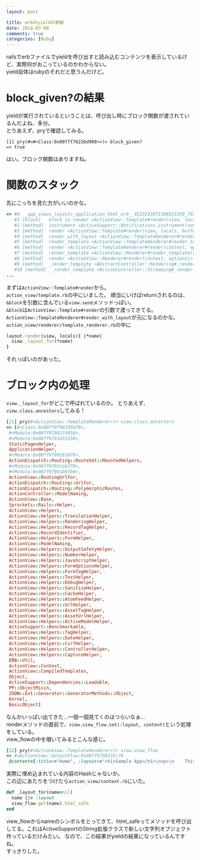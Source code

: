 ```yaml
---
layout: post

title: erbのyieldの挙動
date: 2014-07-08
comments: true
categories: [Ruby]
---
```


railsでerbファイルでyieldを呼び出すと読み込むコンテンツを表示しているけど、実際何がおこっているのかわからない。  
yield自体はrubyのそれだと思うんだけど。  

# block_given?の結果

yieldが実行されているということは、呼び出し時にブロック関数が渡されているんだよね、多分。  
とりあえず、pryで確認してみる。

```
[1] pry(#<#<Class:0x007ff76226d908>>)> block_given?
=> true
```

はい。ブロック関数はありますね。

# 関数のスタック

先にこっちを見た方がいいのかな。

```rb
=> #0  _app_views_layouts_application_html_erb__4523233871588515359_70350238470280 <ActionView::CompiledTemplates#_app_views_layouts_application_html_erb__4523233871588515359_70350238470280(local_assigns, output_buffer)>
   #1 [block]   block in render <ActionView::Template#render(view, locals, buffer=?, &block)>
   #2 [method]  instrument <ActiveSupport::Notifications.instrument(name, payload=?)>
   #3 [method]  render <ActionView::Template#render(view, locals, buffer=?, &block)>
   #4 [method]  render_with_layout <ActionView::TemplateRenderer#render_with_layout(path, locals)>
   #5 [method]  render_template <ActionView::TemplateRenderer#render_template(template, layout_name=?, locals=?)>
   #6 [method]  render <ActionView::TemplateRenderer#render(context, options)>
   #7 [method]  render_template <ActionView::Renderer#render_template(context, options)>
   #8 [method]  render <ActionView::Renderer#render(context, options)>
   #9 [method]  _render_template <AbstractController::Rendering#_render_template(options)>
   #10 [method]  _render_template <ActionController::Streaming#_render_template(options)>
...
```
まずは`ActionView::Template#render`から。  
`action_view/template.rb`の中にいました。
順当にいけばreturnされるのは、`&block`を引数に含んでいる`view.send`メソッドっぽい。  
`&block`は`ActionView::Template#render`の引数で渡ってきてる。  
`ActionView::TemplateRenderer#render_with_layout`が元になるのかな。  
`action_view/renderer/template_renderer.rb`の中に

```rb
layout.render(view, locals){ |*name|
  view._layout_for(*name)
}
```

それっぽいのがあった。

# ブロック内の処理

`view._layout_for`がどこで呼ばれているのか。
とりあえず、`view.class.ancestors`してみる！

```rb
[21] pry(#<ActionView::TemplateRenderer>)> view.class.ancestors
=> [#<Class:0x007f9798335bf8>,
 #<Module:0x007f9798274958>,
 #<Module:0x007f9793d33150>,
 StaticPagesHelper,
 ApplicationHelper,
 #<Module:0x007f9799261078>,
 ActionDispatch::Routing::RouteSet::MountedHelpers,
 #<Module:0x007f9793ca6278>,
 #<Module:0x007f97991b97b0>,
 ActionView::RoutingUrlFor,
 ActionDispatch::Routing::UrlFor,
 ActionDispatch::Routing::PolymorphicRoutes,
 ActionController::ModelNaming,
 ActionView::Base,
 Sprockets::Rails::Helper,
 ActionView::Helpers,
 ActionView::Helpers::TranslationHelper,
 ActionView::Helpers::RenderingHelper,
 ActionView::Helpers::RecordTagHelper,
 ActionView::RecordIdentifier,
 ActionView::Helpers::FormHelper,
 ActionView::ModelNaming,
 ActionView::Helpers::OutputSafetyHelper,
 ActionView::Helpers::NumberHelper,
 ActionView::Helpers::JavaScriptHelper,
 ActionView::Helpers::FormOptionsHelper,
 ActionView::Helpers::FormTagHelper,
 ActionView::Helpers::TextHelper,
 ActionView::Helpers::DebugHelper,
 ActionView::Helpers::SanitizeHelper,
 ActionView::Helpers::CacheHelper,
 ActionView::Helpers::AtomFeedHelper,
 ActionView::Helpers::UrlHelper,
 ActionView::Helpers::AssetTagHelper,
 ActionView::Helpers::AssetUrlHelper,
 ActionView::Helpers::ActiveModelHelper,
 ActiveSupport::Benchmarkable,
 ActionView::Helpers::TagHelper,
 ActionView::Helpers::DateHelper,
 ActionView::Helpers::CsrfHelper,
 ActionView::Helpers::ControllerHelper,
 ActionView::Helpers::CaptureHelper,
 ERB::Util,
 ActionView::Context,
 ActionView::CompiledTemplates,
 Object,
 ActiveSupport::Dependencies::Loadable,
 PP::ObjectMixin,
 JSON::Ext::Generator::GeneratorMethods::Object,
 Kernel,
 BasicObject]
```

なんかいっぱい出てきた...一個一個見てくのはつらいなぁ...  
renderメソッドの直前で、`view.view_flow.set(:layout, content)`という処理をしている。  
view_flowの中を覗いてみるとこんな感じ。

```rb
[22] pry(#<ActionView::TemplateRenderer>)> view.view_flow
=> #<ActionView::OutputFlow:0x007f9798335c70
 @content={:title=>"Home", :layout=>"<h1>Sample App</h1>\n<p>\n    This is the home page for the\n  <a href=\"http://railstutorial.jp/\">Ruby on Rails Tutorial</a>\n    sample application.\n</p>\n"}>
```

実際に埋め込まれている内容のHashじゃないか。  
この辺にあたりをつけたら`action_view/context.rb`にいた。  

```rb
def _layout_for(name=nil)
  name ||= :layout
  view_flow.get(name).html_safe
end
```

view_flowからnameのシンボルをとってきて、html_safeってメソッドを呼び出してる。これはActiveSupportのString拡張クラスで新しい文字列オブジェクト作っているだけみたい。
なので、この結果がyieldの結果になっているんですね。  
すっきりした。
